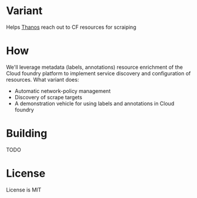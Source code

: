 # Variant
Helps [Thanos](https://github.com/philips-labs/terraform-cloudfoundry-thanos) reach out to CF resources for scraiping

# How
We'll leverage metadata (labels, annotations) resource enrichment of the Cloud foundry platform to implement 
service discovery and configuration of resources. What variant does:
- Automatic network-policy management
- Discovery of scrape targets
- A demonstration vehicle for using labels and annotations in Cloud foundry

# Building
TODO

# License
License is MIT
